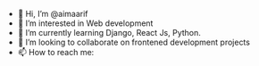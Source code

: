 - 👋 Hi, I’m @aimaarif
- 👀 I’m interested in Web development
- 🌱 I’m currently learning Django, React Js,  Python.
- 💞️ I’m looking to collaborate on frontened development projects
- 📫 How to reach me: 



